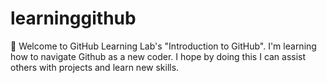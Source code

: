 # learninggithub
👋 Welcome to GitHub Learning Lab's "Introduction to GitHub".
I'm learning how to navigate Github as a new coder.
I hope by doing this I can assist others with projects and learn new skills.
